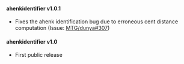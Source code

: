 #### ahenkidentifier v1.0.1
 - Fixes the ahenk identification bug due to erroneous cent distance computation (Issue: [MTG/dunya#307](https://github.com/MTG/dunya/issues/307))


#### ahenkidentifier v1.0
 - First public release
